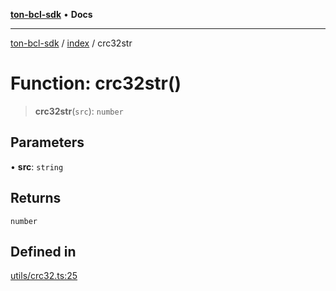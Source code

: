[**ton-bcl-sdk**](../../README.md) • **Docs**

***

[ton-bcl-sdk](../../README.md) / [index](../README.md) / crc32str

# Function: crc32str()

> **crc32str**(`src`): `number`

## Parameters

• **src**: `string`

## Returns

`number`

## Defined in

[utils/crc32.ts:25](https://github.com/ton-fun-tech/ton-bcl-sdk/blob/147c953c460604d17963909907f6eeca3782e941/src/utils/crc32.ts#L25)
